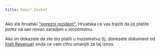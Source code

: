 ```yaml
---
title: Kako? Zasto?
---
```


Ako ste hrvatski ["porezni rezident"](https://www.porezna-uprava.hr/baza_znanja/Stranice/Nerezident.aspx), Hrvatska ce vas traziti da joj platite porez na sav novac zaradjen u inozemstvu.

Ako im dokazete da ste dio platili u inozemstvu (tj. donesete dokument od [Irish Revenue](http://www.revenue.ie/en/index.html)) onda ce vam cifru umanjiti za taj iznos.